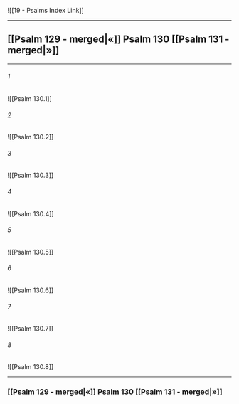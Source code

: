 ![[19 - Psalms Index Link]]

---
##  [[Psalm 129 - merged|«]] Psalm 130 [[Psalm 131 - merged|»]]

---

###### 1
![[Psalm 130.1]] 

###### 2
![[Psalm 130.2]] 

###### 3
![[Psalm 130.3]] 

###### 4
![[Psalm 130.4]]

###### 5 
![[Psalm 130.5]] 

###### 6
![[Psalm 130.6]] 

###### 7
![[Psalm 130.7]] 

###### 8
![[Psalm 130.8]] 


---
###  [[Psalm 129 - merged|«]] Psalm 130 [[Psalm 131 - merged|»]]